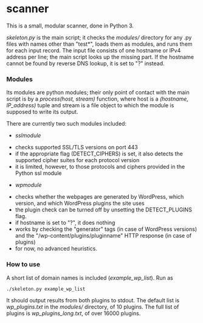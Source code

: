 # scanner

This is a small, modular scanner, done in Python 3.

*skeleton.py* is the main script; it checks the *modules/* directory for any .py files with names other than "test\*", 
loads them as modules, and runs them for each input record. The input file consists of one hostname or IPv4 address per line; 
the main script looks up the missing part. If the hostname cannot be found by reverse DNS lookup, it is set to "?" instead. 

### Modules
Its modules are python modules; their only point of contact with the main script is by a *process(host, stream)* function, 
where host is a *(hostname, IP\_address)* tuple and stream is a file object to which the module is supposed to write its output.

There are currently two such modules included:
 - *sslmodule*
  * checks supported SSL/TLS versions on port 443
  * if the appropriate flag (DETECT\_CIPHERS) is set, it also detects the supported cipher suites for each protocol version
  * it is limited, however, to those protocols and ciphers provided in the Python ssl module
 - *wpmodule*
  * checks whether the webpages are generated by WordPress, which version, and which WordPress plugins the site uses
  * the plugin check can be turned off by unsetting the DETECT\_PLUGINS flag.
  * if hostname is set to "?", it does nothing
  * works by checking the "generator" tags (in case of WordPress versions) and the "/wp-content/plugins/pluginname" HTTP response (in case of plugins)
  * for now, no advanced heuristics.
  
### How to use
A short list of domain names is included (*example_wp_list*). Run as
```bash
./skeleton.py example_wp_list
```
It should output results from both plugins to stdout. 
The default list is *wp_plugins.txt* in the *modules/* directory, of 10 plugins. The full list of plugins is *wp_plugins_long.txt*, of over 16000 plugins. 
